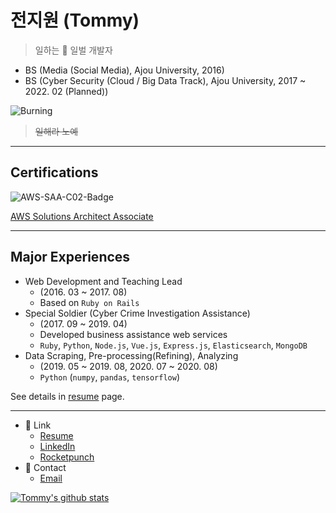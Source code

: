 # 전지원 (Tommy)

> 일하는 :bee: 일벌 개발자

- BS (Media (Social Media), Ajou University, 2016)
- BS (Cyber Security (Cloud / Big Data Track), Ajou University, 2017 ~ 2022. 02 (Planned))

![Burning](https://github.com/kworkbee/kworkbee/blob/master/burning.gif?raw=true)

> ~~일해라 노예~~

---
## Certifications
![AWS-SAA-C02-Badge](https://images.credly.com/size/340x340/images/4bc21d8b-4afe-4fbd-9a90-a9de8bf7b240/AWS-SolArchitect-Associate-2020.png)

[AWS Solutions Architect Associate](https://www.credly.com/badges/ad89cd92-77c9-4c75-9505-0e5de4fc07f2/public_url)

---
## Major Experiences

- Web Development and Teaching Lead
  - (2016. 03 ~ 2017. 08)
  - Based on `Ruby on Rails`
- Special Soldier (Cyber Crime Investigation Assistance)
  - (2017. 09 ~ 2019. 04)
  - Developed business assistance web services
  - `Ruby`, `Python`, `Node.js`, `Vue.js`, `Express.js`, `Elasticsearch`, `MongoDB`
- Data Scraping, Pre-processing(Refining), Analyzing
  - (2019. 05 ~ 2019. 08, 2020. 07 ~ 2020. 08)
  - `Python` (`numpy`, `pandas`, `tensorflow`)

See details in [resume](https://kworkbee.github.io/resume) page.

---

- 🔗  Link
  - [Resume](https://kworkbee.github.io/resume)
  - [LinkedIn](https://www.linkedin.com/in/jiwon-jeon-835817125/)
  - [Rocketpunch](https://rocketpunch.com/@jiwonjeon)
- 💬  Contact
  - [Email](mailto:g1.tommy.jeon@gmail.com)

[![Tommy's github stats](https://github-readme-stats.vercel.app/api?username=kworkbee)](https://github.com/anuraghazra/github-readme-stats)
